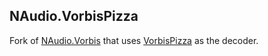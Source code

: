 NAudio.VorbisPizza
-------

Fork of [NAudio.Vorbis](https://github.com/naudio/Vorbis) that uses [VorbisPizza](https://github.com/TechPizzaDev/VorbisPizza) as the decoder.
